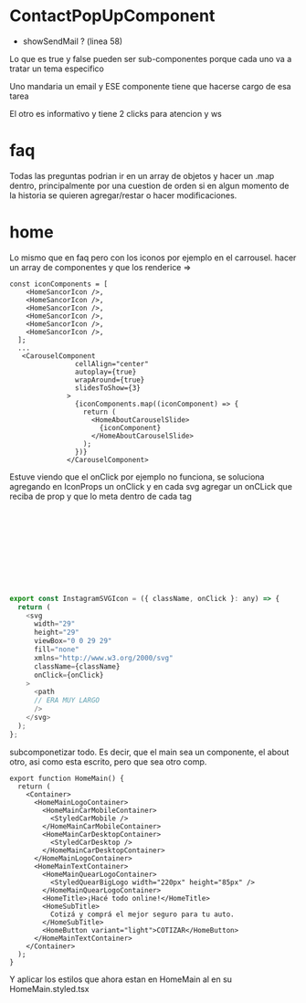 # ContactPopUpComponent

- showSendMail ? (linea 58)

Lo que es true y false pueden ser sub-componentes porque cada uno va a tratar un tema especifico

Uno mandaria un email y ESE componente tiene que hacerse cargo de esa tarea

El otro es informativo y tiene 2 clicks para atencion y ws

# faq

Todas las preguntas podrian ir en un array de objetos y hacer un .map dentro, principalmente por una cuestion de orden si en algun momento de la historia se quieren agregar/restar o hacer modificaciones.

# home

Lo mismo que en faq pero con los iconos por ejemplo en el carrousel. hacer un array de componentes y que los renderice =>

```tsx
const iconComponents = [
    <HomeSancorIcon />,
    <HomeSancorIcon />,
    <HomeSancorIcon />,
    <HomeSancorIcon />,
    <HomeSancorIcon />,
    <HomeSancorIcon />,
  ];
  ...
   <CarouselComponent
                cellAlign="center"
                autoplay={true}
                wrapAround={true}
                slidesToShow={3}
              >
                {iconComponents.map((iconComponent) => {
                  return (
                    <HomeAboutCarouselSlide>
                      {iconComponent}
                    </HomeAboutCarouselSlide>
                  );
                })}
              </CarouselComponent>

```

Estuve viendo que el onClick por ejemplo no funciona, se soluciona agregando en IconProps un onClick y en cada svg agregar un onCLick que reciba de prop y que lo meta dentro de cada tag <svg> quedando algo asi

```js
export const InstagramSVGIcon = ({ className, onClick }: any) => {
  return (
    <svg
      width="29"
      height="29"
      viewBox="0 0 29 29"
      fill="none"
      xmlns="http://www.w3.org/2000/svg"
      className={className}
      onClick={onClick}
    >
      <path
      // ERA MUY LARGO
      />
    </svg>
  );
};
```

subcomponetizar todo. Es decir, que el main sea un componente, el about otro, asi como esta escrito, pero que sea otro comp.

```tsx
export function HomeMain() {
  return (
    <Container>
      <HomeMainLogoContainer>
        <HomeMainCarMobileContainer>
          <StyledCarMobile />
        </HomeMainCarMobileContainer>
        <HomeMainCarDesktopContainer>
          <StyledCarDesktop />
        </HomeMainCarDesktopContainer>
      </HomeMainLogoContainer>
      <HomeMainTextContainer>
        <HomeMainQuearLogoContainer>
          <StyledQuearBigLogo width="220px" height="85px" />
        </HomeMainQuearLogoContainer>
        <HomeTitle>¡Hacé todo online!</HomeTitle>
        <HomeSubTitle>
          Cotizá y comprá el mejor seguro para tu auto.
        </HomeSubTitle>
        <HomeButton variant="light">COTIZAR</HomeButton>
      </HomeMainTextContainer>
    </Container>
  );
}
```

Y aplicar los estilos que ahora estan en HomeMain al <Container> en su HomeMain.styled.tsx
